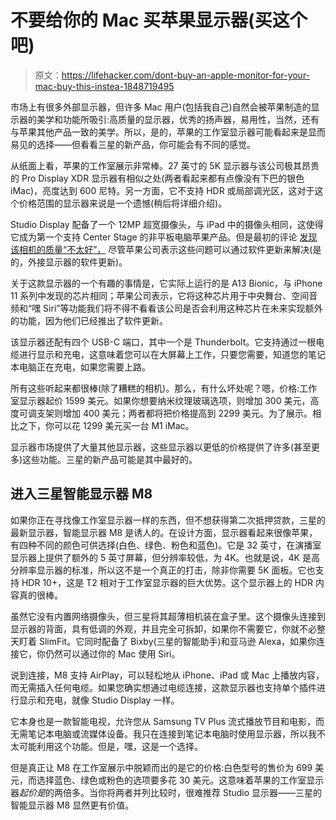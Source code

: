 # 不要给你的 Mac 买苹果显示器(买这个吧)

> 原文：<https://lifehacker.com/dont-buy-an-apple-monitor-for-your-mac-buy-this-instea-1848719495>

市场上有很多外部显示器，但许多 Mac 用户(包括我自己)自然会被苹果制造的显示器的美学和功能所吸引:高质量的显示器，优秀的扬声器，易用性，当然，还有与苹果其他产品一致的美学。所以，是的，苹果的工作室显示器可能看起来是显而易见的选择——但看看三星的新产品，你可能会有不同的感觉。



从纸面上看，苹果的工作室展示非常棒。27 英寸的 5K 显示器与该公司极其昂贵的 Pro Display XDR 显示器有相似之处(两者看起来都有点像没有下巴的银色 iMac)，亮度达到 600 尼特。另一方面，它不支持 HDR 或局部调光区，这对于这个价格范围的显示器来说是一个遗憾(稍后将详细介绍)。

Studio Display 配备了一个 12MP 超宽摄像头，与 iPad 中的摄像头相同，这使得它成为第一个支持 Center Stage 的非平板电脑苹果产品。但是最初的评论 [发现该相机的质量“不太好”，](https://gizmodo.com/review-apples-27-inch-studio-display-dazzles-1848665416) 尽管苹果公司表示这些问题可以通过软件更新来解决(是的，外接显示器的软件更新)。

关于这款显示器的一个有趣的事情是，它实际上运行的是 A13 Bionic，与 iPhone 11 系列中发现的芯片相同；苹果公司表示，它将这种芯片用于中央舞台、空间音频和“嘿 Siri”等功能我们将不得不看看该公司是否会利用这种芯片在未来实现额外的功能，因为他们已经推出了软件更新。

该显示器还配有四个 USB-C 端口，其中一个是 Thunderbolt。它支持通过一根电缆进行显示和充电，这意味着您可以在大屏幕上工作，只要您需要，知道您的笔记本电脑正在充电，如果您需要上路。

所有这些听起来都很棒(除了糟糕的相机)。那么，有什么坏处呢？嗯，价格:工作室显示器起价 1599 美元。如果你想要纳米纹理玻璃选项，则增加 300 美元，高度可调支架则增加 400 美元；两者都将把价格提高到 2299 美元。为了展示。相比之下，你可以花 1299 美元买一台 M1 iMac。

显示器市场提供了大量其他显示器，这些显示器以更低的价格提供了许多(甚至更多)这些功能。三星的新产品可能是其中最好的。

## 进入三星智能显示器 M8

如果你正在寻找像工作室显示器一样的东西，但不想获得第二次抵押贷款，三星的最新显示器，智能显示器 M8 是诱人的。在设计方面，显示器看起来很像苹果，有四种不同的颜色可供选择(白色、绿色、粉色和蓝色)。它是 32 英寸，在演播室显示器上提供了额外的 5 英寸屏幕，但分辨率较低，为 4K。也就是说，4K 是高分辨率显示器的标准，所以这不是一个真正的打击，除非你需要 5K 面板。它也支持 HDR 10+，这是 T2 相对于工作室显示器的巨大优势。这个显示器上的 HDR 内容真的很棒。

虽然它没有内置网络摄像头，但三星将其超薄相机装在盒子里。这个摄像头连接到显示器的背面，具有低调的外观，并且完全可拆卸，如果你不需要它，你就不必整天盯着 SlimFit。它同时配备了 Bixby(三星的智能助手)和亚马逊 Alexa，如果你连接它，你仍然可以通过你的 Mac 使用 Siri。

说到连接，M8 支持 AirPlay，可以轻松地从 iPhone、iPad 或 Mac 上播放内容，而无需插入任何电缆。如果您确实想通过电缆连接，这款显示器也支持单个插件进行显示和充电，就像 Studio Display 一样。

它本身也是一款智能电视，允许您从 Samsung TV Plus 流式播放节目和电影，而无需笔记本电脑或流媒体设备。我只在连接到笔记本电脑时使用显示器，所以我不太可能利用这个功能。但是，嘿，这是一个选择。

但是真正让 M8 在工作室展示中脱颖而出的是它的价格:白色型号的售价为 699 美元，而选择蓝色、绿色或粉色的选项要多花 30 美元。这意味着苹果的工作室显示器*起价是*的两倍多。当你将两者并列比较时，很难推荐 Studio 显示器——三星的智能显示器 M8 显然更有价值。